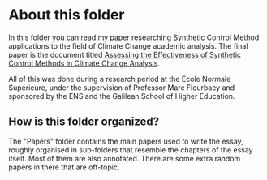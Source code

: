 # About this folder
In this folder you can read my paper researching Synthetic Control Method applications to the field of Climate Change academic analysis. The final paper is the document titled [Assessing the Effectiveness of Synthetic Control Methods in Climate Change Analysis](Essay%20SCM%20draft.pdf).

All of this was done during a research period at the École Normale Supérieure, under the supervision of Professor Marc Fleurbaey and sponsored by the ENS and the Galilean School of Higher Education.


## How is this folder organized?
The "Papers" folder contains the main papers used to write the essay, roughly organised in sub-folders that resemble the chapters of the essay itself. Most of them are also annotated. There are some extra random papers in there that are off-topic. 
